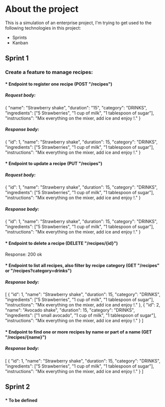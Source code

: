 # About the project

This is a simulation of an enterprise project, I'm trying to get used to the following technologies in this project:
* Sprints
* Kanban

## Sprint 1
### Create a feature to manage recipes:
#### * Endpoint to register one recipe (POST "/recipes")

##### Request body:

{
"name": "Strawberry shake",
"duration": "15",
"category": "DRINKS",
"ingredients": ["5 Strawberries", "1 cup of milk", "1 tablespoon of sugar"],
"instructions": "Mix everything on the mixer, add ice and enjoy !."
}

##### Response body:

{
    "id": 1,
    "name": "Strawberry shake",
    "duration": 15,
    "category": "DRINKS",
    "ingredients": ["5 Strawberries", "1 cup of milk", "1 tablespoon of sugar"],
    "instructions": "Mix everything on the mixer, add ice and enjoy !."
}

#### * Endpoint to update a recipe (PUT "/recipes") 

##### Request body:

{
    "id": 1,
    "name": "Strawberry shake",
    "duration": 15,
    "category": "DRINKS",
    "ingredients": ["5 Strawberries", "1 cup of milk", "1 tablespoon of sugar"],
    "instructions": "Mix everything on the mixer, add ice and enjoy !."
}

##### Response body:

{
    "id": 1,
    "name": "Strawberry shake",
    "duration": 15,
    "category": "DRINKS",
    "ingredients": ["5 Strawberries", "1 cup of milk", "1 tablespoon of sugar"],
    "instructions": "Mix everything on the mixer, add ice and enjoy !."
}

#### * Endpoint to delete a recipe (DELETE "/recipes/{id}")
Response: 200 ok

#### * Endpoint to list all recipes, also filter by recipe category (GET "/recipes" or "/recipes?category=drinks")

##### Response body:

[
{
    "id": 1,
    "name": "Strawberry shake",
    "duration": 15,
    "category": "DRINKS",
    "ingredients": ["5 Strawberries", "1 cup of milk", "1 tablespoon of sugar"],
    "instructions": "Mix everything on the mixer, add ice and enjoy !."
},
{
    "id": 2,
    "name": "Avocado shake",
    "duration": 15,
    "category": "DRINKS",
    "ingredients": ["1 small avocado", "1 cup of milk", "1 tablespoon of sugar"],
    "instructions": "Mix everything on the mixer, add ice and enjoy !."
}
]

#### * Endpoint to find one or more recipes by name or part of a name (GET "/recipes/{name}")

##### Response body: 

[
{
    "id": 1,
    "name": "Strawberry shake",
    "duration": 15,
    "category": "DRINKS",
    "ingredients": ["5 Strawberries", "1 cup of milk", "1 tablespoon of sugar"],
    "instructions": "Mix everything on the mixer, add ice and enjoy !."
}
]

## Sprint 2
### 
#### * To be defined